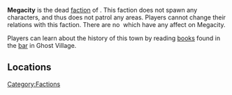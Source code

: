 **Megacity** is the dead [faction](Factions.md "wikilink") of [](Ghost_Village.md). This faction does not spawn any
characters, and thus does not patrol any areas. Players cannot change
their relations with this faction. There are no [](World_States.md) which have any affect on Megacity.

Players can learn about the history of this town by reading
[books](Mega_City:_The_Beginning_Series "wikilink") found in the
[bar](Ghost_Bar "wikilink") in Ghost Village.

## Locations

[Category:Factions](Category:Factions "wikilink")